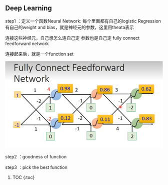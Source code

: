 ## Deep Learning 
step1 ：定义一个函数Neural Network: 每个里面都有自己的logistic Regression 有自己的weight and bias，就是神经元的参数，这里用theata表示

连接这些神经元，自己想怎么连自己定  参数也是自己定  fully connect feedforward network

连接起来后，就是一个function set

![](/images/1660544420247.png "偏微分")

step2 ：goodness of function

step3 ：pick the best function




1. TOC
{:toc}
